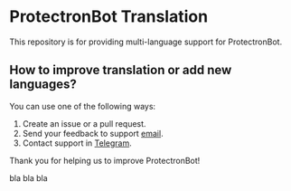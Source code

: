 # ProtectronBot Translation
This repository is for providing multi-language support for ProtectronBot.

## How to improve translation or add new languages?
You can use one of the following ways:
1) Create an issue or a pull request.
2) Send your feedback to support [email](support@protectronbot.com).
3) Contact support in [Telegram](https://t.me/ralovets).

Thank you for helping us to improve ProtectronBot!

bla bla bla
